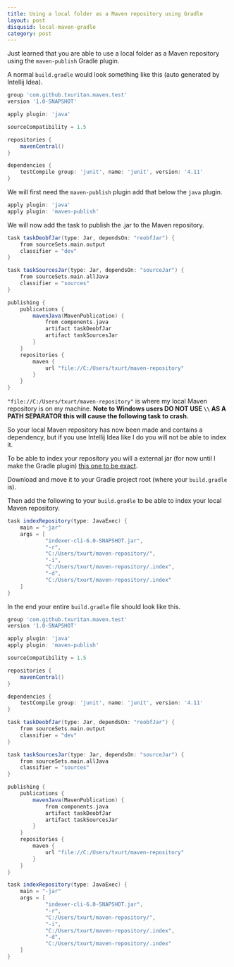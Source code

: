 ```yaml
--- 
title: Using a local folder as a Maven repository using Gradle
layout: post
disqusid: local-maven-gradle
category: post
---
```


Just learned that you are able to use a local folder as a Maven repository using the ```maven-publish``` Gradle plugin.

A normal ```build.gradle``` would look something like this (auto generated by Intellij Idea).

```groovy
group 'com.github.txuritan.maven.test'
version '1.0-SNAPSHOT'

apply plugin: 'java'

sourceCompatibility = 1.5

repositories {
    mavenCentral()
}

dependencies {
    testCompile group: 'junit', name: 'junit', version: '4.11'
}
```

We will first need the ```maven-publish``` plugin add that below the ```java``` plugin.

```groovy
apply plugin: 'java'
apply plugin: 'maven-publish'
```

We will now add the task to publish the .jar to the Maven repository.

```groovy
task taskDeobfJar(type: Jar, dependsOn: "reobfJar") {
    from sourceSets.main.output
    classifier = "dev"
}

task taskSourcesJar(type: Jar, dependsOn: "sourceJar") {
    from sourceSets.main.allJava
    classifier = "sources"
}

publishing {
    publications {
        mavenJava(MavenPublication) {
            from components.java
            artifact taskDeobfJar
            artifact taskSourcesJar
        }
    }
    repositories {
        maven {
            url "file://C:/Users/txurt/maven-repository"
        }
    }
}
```

```"file://C:/Users/txurt/maven-repository"``` is where my local Maven repository is on my machine. **Note to Windows users DO NOT USE ```\\``` AS A PATH SEPARATOR this will cause the following task to crash.**

So your local Maven repository has now been made and contains a dependency, but if you use Intellij Idea like I do you will not be able to index it.

To be able to index your repository you will a external jar (for now until I make the Gradle plugin) [this one to be exact](https://builds.apache.org/job/maven-indexer/249/org.apache.maven.indexer$indexer-cli/).

Download and move it to your Gradle project root (where your ```build.gradle``` is).

Then add the following to your ```build.gradle``` to be able to index your local Maven repository.

```groovy
task indexRepository(type: JavaExec) {
    main = "-jar"
    args = [
            "indexer-cli-6.0-SNAPSHOT.jar",
            "-r",
            "C:/Users/txurt/maven-repository/",
            "-i",
            "C:/Users/txurt/maven-repository/.index",
            "-d",
            "C:/Users/txurt/maven-repository/.index"
    ]
}
```

In the end your entire ```build.gradle``` file should look like this.

```groovy
group 'com.github.txuritan.maven.test'
version '1.0-SNAPSHOT'

apply plugin: 'java'
apply plugin: 'maven-publish'

sourceCompatibility = 1.5

repositories {
    mavenCentral()
}

dependencies {
    testCompile group: 'junit', name: 'junit', version: '4.11'
}

task taskDeobfJar(type: Jar, dependsOn: "reobfJar") {
    from sourceSets.main.output
    classifier = "dev"
}

task taskSourcesJar(type: Jar, dependsOn: "sourceJar") {
    from sourceSets.main.allJava
    classifier = "sources"
}

publishing {
    publications {
        mavenJava(MavenPublication) {
            from components.java
            artifact taskDeobfJar
            artifact taskSourcesJar
        }
    }
    repositories {
        maven {
            url "file://C:/Users/txurt/maven-repository"
        }
    }
}

task indexRepository(type: JavaExec) {
    main = "-jar"
    args = [
            "indexer-cli-6.0-SNAPSHOT.jar",
            "-r",
            "C:/Users/txurt/maven-repository/",
            "-i",
            "C:/Users/txurt/maven-repository/.index",
            "-d",
            "C:/Users/txurt/maven-repository/.index"
    ]
}
```
